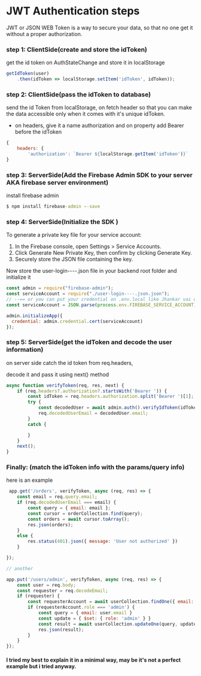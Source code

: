 # JWT Authentication steps

JWT or JSON WEB Token is a way to secure your data, so 
that no one get it without a proper authorization. 

### step 1: ClientSide(create and store the idToken)
get the id token on AuthStateChange and store it in localStorage  
``` js
getIdToken(user)
    .then(idToken => localStorage.setItem('idToken', idToken));
```

### step 2: ClientSide(pass the idToken to database)
send the id Token from localStorage, on fetch header so that you can 
make the data accessible only when it comes with it's unique idToken.
- on headers, give it a name authorization and on property add Bearer before the idToken
``` js
{
    headers: {
        'authorization': `Bearer ${localStorage.getItem('idToken')}`
}
```

### step 3: ServerSide(Add the Firebase Admin SDK to your server AKA firebase server environment)

install firebase admin
``` cmd
$ npm install firebase-admin --save
```
### step 4: ServerSide(Initialize the SDK )

To generate a private key file for your service account:

1. In the Firebase console, open Settings > Service Accounts.
2. Click Generate New Private Key, then confirm by clicking Generate Key.
3. Securely store the JSON file containing the key.

Now store the user-login----.json file in your backend root folder and 
initialize it 
```js
const admin = require("firebase-admin");
const serviceAccount = require("./user-login----.json.json");
// --== or you can put your credential on .env.local like Jhankar vai did ==-- \\
const serviceAccount = JSON.parse(process.env.FIREBASE_SERVICE_ACCOUNT);

admin.initializeApp({
  credential: admin.credential.cert(serviceAccount)
});
```


### step 5: ServerSide(get the idToken and decode the user information)
on server side catch the id token from req.headers, 

decode it and pass it using next() method
```js
async function verifyToken(req, res, next) {
    if (req.headers?.authorization?.startsWith('Bearer ')) {
        const idToken = req.headers.authorization.split('Bearer ')[1];
        try {
            const decodedUser = await admin.auth().verifyIdToken(idToken);
            req.decodedUserEmail = decodedUser.email;
        }
        catch {

        }
    }
    next();
}
```

### Finally: (match the idToken info with the params/query info)
here is an example

```js
 app.get('/orders', verifyToken, async (req, res) => {
    const email = req.query.email;
    if (req.decodedUserEmail === email) {
        const query = { email: email };
        const cursor = orderCollection.find(query);
        const orders = await cursor.toArray();
        res.json(orders);
    }
    else {
        res.status(401).json({ message: 'User not authorized' })
    }

});

// another

app.put('/users/admin', verifyToken, async (req, res) => {
    const user = req.body;
    const requester = req.decodeEmail;
    if (requester) {
        const requesterAccount = await userCollection.findOne({ email: requester });
        if (requesterAccount.role === 'admin') {
            const query = { email: user.email }
            const update = { $set: { role: 'admin' } }
            const result = await userCollection.updateOne(query, update)
            res.json(result);
        }
    }
});
```

#### I tried my best to explain it in a minimal way, may be it's not a perfect example but i tried anyway.